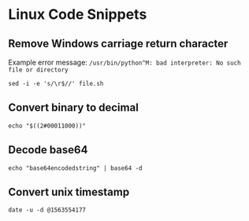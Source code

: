 # Linux Code Snippets

## Remove Windows carriage return character

Example error message: `/usr/bin/python^M: bad interpreter: No such file or directory`

```text
sed -i -e 's/\r$//' file.sh
```

## **Convert binary to decimal**

```text
echo "$((2#00011000))"
```

## **Decode base64**

```text
echo "base64encodedstring" | base64 -d
```

## Convert unix timestamp

```text
date -u -d @1563554177
```

  


